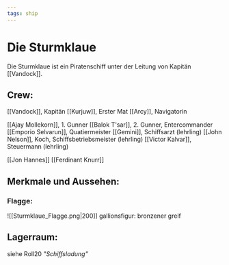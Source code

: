 ```yaml
---
tags: ship
---
```


# Die Sturmklaue
Die Sturmklaue ist ein Piratenschiff unter der Leitung von Kapitän [[Vandock]].

## Crew:
[[Vandock]], Kapitän
[[Kurjuw]], Erster Mat
[[Arcy]], Navigatorin

[[Ajay Mollekorn]],  1. Gunner
[[Balok T'sar]], 2. Gunner, Entercommander
[[Emporio Selvarun]], Quatiermeister
[[Gemini]], Schiffsarzt (lehrling)
[[John Nelson]], Koch, Schiffsbetriebsmeister (lehrling)
[[Victor Kalvar]], Steuermann (lehrling)

[[Jon Hannes]]
[[Ferdinant Knurr]]


## Merkmale und Aussehen:
### Flagge:
![[Sturmklaue_Flagge.png|200]]
gallionsfigur:
bronzener greif

## Lagerraum:
siehe Roll20 *"Schiffsladung"*